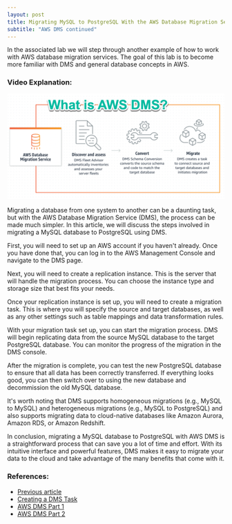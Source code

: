 ```yaml
---
layout: post
title: Migrating MySQL to PostgreSQL With the AWS Database Migration Service
subtitle: "AWS DMS continued"
---
```


In the associated lab we will step through another example of how to work with AWS database migration services. The goal of this lab is to become more familiar with DMS and general database concepts in AWS.

### Video Explanation:

[![IMAGE_ALT](/img/what_is_aws_dms.png)](https://youtu.be/_Ayv8p6nyKo)

Migrating a database from one system to another can be a daunting task, but with the AWS Database Migration Service (DMS), the process can be made much simpler. In this article, we will discuss the steps involved in migrating a MySQL database to PostgreSQL using DMS.

First, you will need to set up an AWS account if you haven't already. Once you have done that, you can log in to the AWS Management Console and navigate to the DMS page.

Next, you will need to create a replication instance. This is the server that will handle the migration process. You can choose the instance type and storage size that best fits your needs.

Once your replication instance is set up, you will need to create a migration task. This is where you will specify the source and target databases, as well as any other settings such as table mappings and data transformation rules.

With your migration task set up, you can start the migration process. DMS will begin replicating data from the source MySQL database to the target PostgreSQL database. You can monitor the progress of the migration in the DMS console.

After the migration is complete, you can test the new PostgreSQL database to ensure that all data has been correctly transferred. If everything looks good, you can then switch over to using the new database and decommission the old MySQL database.

It's worth noting that DMS supports homogeneous migrations (e.g., MySQL to MySQL) and heterogeneous migrations (e.g., MySQL to PostgreSQL) and also supports migrating data to cloud-native databases like Amazon Aurora, Amazon RDS, or Amazon Redshift.

In conclusion, migrating a MySQL database to PostgreSQL with AWS DMS is a straightforward process that can save you a lot of time and effort. With its intuitive interface and powerful features, DMS makes it easy to migrate your data to the cloud and take advantage of the many benefits that come with it.

### References:

- [Previous article](https://www.khaledadad.com/2022-12-29-data-streaming/)
- [Creating a DMS Task](https://docs.aws.amazon.com/dms/latest/userguide/CHAP_Tasks.Creating.html)
- [AWS DMS Part 1](https://billthevestguy.com/2022/08/08/aws-database-migration-service-part-1-of-2/) 
- [AWS DMS Part 2](https://billthevestguy.com/2022/08/09/aws-database-migration-service-part-2-of-2/)

<br>
